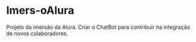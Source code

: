 # Imers-oAlura
Projeto da imersão da Alura. Criar o ChatBot para contribuir na integração de novos colaboradores. 
